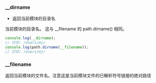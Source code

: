 ### __dirname

- 返回当前模块的目录名

当前模块的目录名。 这与 __filename 的 path.dirname() 相同。

```js
console.log(__dirname);
// 打印: /Users/mjr
console.log(path.dirname(__filename));
// 打印: /Users/mjr
```

### __filename

返回当前模块的文件名。注意这是当前模块文件的已解析符号链接的绝对路径
